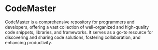 # CodeMaster
 CodeMaster is a comprehensive repository for programmers and developers, offering a vast collection of well-organized and high-quality code snippets, libraries, and frameworks. It serves as a go-to resource for discovering and sharing code solutions, fostering collaboration, and enhancing productivity. 
